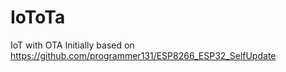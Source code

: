# IoToTa
IoT with OTA 
Initially based on https://github.com/programmer131/ESP8266_ESP32_SelfUpdate
